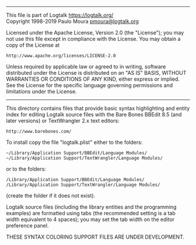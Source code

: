________________________________________________________________________

This file is part of Logtalk <https://logtalk.org/>  
Copyright 1998-2019 Paulo Moura <pmoura@logtalk.org>

Licensed under the Apache License, Version 2.0 (the "License");
you may not use this file except in compliance with the License.
You may obtain a copy of the License at

    http://www.apache.org/licenses/LICENSE-2.0

Unless required by applicable law or agreed to in writing, software
distributed under the License is distributed on an "AS IS" BASIS,
WITHOUT WARRANTIES OR CONDITIONS OF ANY KIND, either express or implied.
See the License for the specific language governing permissions and
limitations under the License.
________________________________________________________________________


This directory contains files that provide basic syntax highlighting 
and entity index for editing Logtalk source files with the Bare Bones
BBEdit 8.5 (and later versions) or TextWrangler 2.x text editors:

	http://www.barebones.com/

To install copy the file "logtalk.plist" either to the folders:

	~/Library/Application Support/BBEdit/Language Modules/
	~/Library/Application Support/TextWrangler/Language Modules/

or to the folders:

	/Library/Application Support/BBEdit/Language Modules/
	/Library/Application Support/TextWrangler/Language Modules/

(create the folder if it does not exist).

Logtalk source files (including the library entities and the programming
examples) are formatted using tabs (the recommended setting is a tab width
equivalent to 4 spaces); you may set the tab width on the editor preference
panel.


THESE SYNTAX COLORING SUPPORT FILES ARE UNDER DEVELOPMENT.
